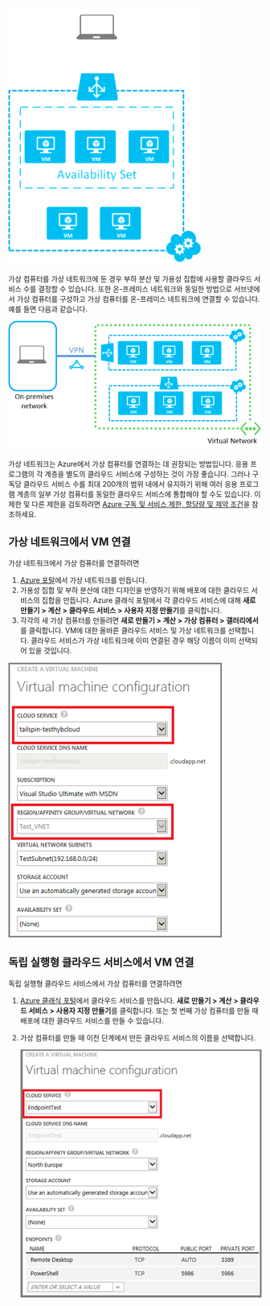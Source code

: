 

![독립 실행형 클라우드 서비스의 가상 컴퓨터](./media/virtual-machines-common-classic-connect-vms/CloudServiceExample.png)

가상 컴퓨터를 가상 네트워크에 둔 경우 부하 분산 및 가용성 집합에 사용할 클라우드 서비스 수를 결정할 수 있습니다. 또한 온-프레미스 네트워크와 동일한 방법으로 서브넷에서 가상 컴퓨터를 구성하고 가상 컴퓨터를 온-프레미스 네트워크에 연결할 수 있습니다. 예를 들면 다음과 같습니다.

![가상 네트워크의 가상 컴퓨터](./media/virtual-machines-common-classic-connect-vms/VirtualNetworkExample.png)

가상 네트워크는 Azure에서 가상 컴퓨터를 연결하는 데 권장되는 방법입니다. 응용 프로그램의 각 계층을 별도의 클라우드 서비스에 구성하는 것이 가장 좋습니다. 그러나 구독당 클라우드 서비스 수를 최대 200개의 범위 내에서 유지하기 위해 여러 응용 프로그램 계층의 일부 가상 컴퓨터를 동일한 클라우드 서비스에 통합해야 할 수도 있습니다. 이 제한 및 다른 제한을 검토하려면 [Azure 구독 및 서비스 제한, 할당량 및 제약 조건](../articles/azure-subscription-service-limits.md)을 참조하세요.

## 가상 네트워크에서 VM 연결

가상 네트워크에서 가상 컴퓨터를 연결하려면

1.	[Azure 포털](../articles/virtual-network/virtual-networks-create-vnet-classic-pportal.md)에서 가상 네트워크를 만듭니다.
2.	가용성 집합 및 부하 분산에 대한 디자인을 반영하기 위해 배포에 대한 클라우드 서비스의 집합을 만듭니다. Azure 클래식 포털에서 각 클라우드 서비스에 대해 **새로 만들기 > 계산 > 클라우드 서비스 > 사용자 지정 만들기**를 클릭합니다.
3.	각각의 새 가상 컴퓨터를 만들려면 **새로 만들기 > 계산 > 가상 컴퓨터 > 갤러리에서**를 클릭합니다. VM에 대한 올바른 클라우드 서비스 및 가상 네트워크를 선택합니다. 클라우드 서비스가 가상 네트워크에 이미 연결된 경우 해당 이름이 이미 선택되어 있을 것입니다.

![가상 컴퓨터에 대한 클라우드 서비스 선택](./media/virtual-machines-common-classic-connect-vms/VMConfig1.png)

## 독립 실행형 클라우드 서비스에서 VM 연결

독립 실행형 클라우드 서비스에서 가상 컴퓨터를 연결하려면

1.	[Azure 클래식 포털](http://manage.windowsazure.com)에서 클라우드 서비스를 만듭니다. **새로 만들기 > 계산 > 클라우드 서비스 > 사용자 지정 만들기**를 클릭합니다. 또는 첫 번째 가상 컴퓨터를 만들 때 배포에 대한 클라우드 서비스를 만들 수 있습니다.

2.	가상 컴퓨터를 만들 때 이전 단계에서 만든 클라우드 서비스의 이름을 선택합니다.

	![기존 클라우드 서비스에 가상 컴퓨터 추가](./media/virtual-machines-common-classic-connect-vms/Connect-VM-to-CS.png)

<!---HONumber=AcomDC_0330_2016-->